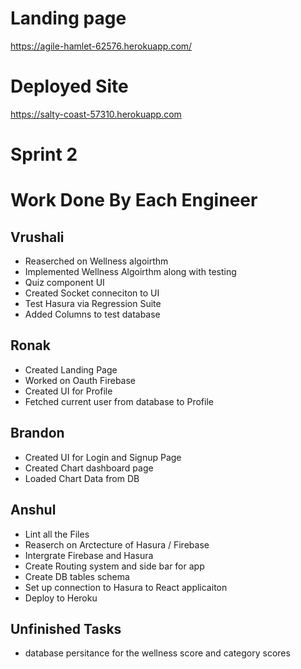 # Landing page 
https://agile-hamlet-62576.herokuapp.com/
# Deployed Site 
https://salty-coast-57310.herokuapp.com
# Sprint 2



# Work Done By Each Engineer 
## Vrushali 
* Reaserched on Wellness algoirthm  
* Implemented Wellness Algoirthm along with testing  
* Quiz component UI  
* Created Socket conneciton to UI
* Test Hasura via Regression Suite
* Added Columns to test database 

## Ronak 
* Created Landing Page  
* Worked on Oauth Firebase  
* Created UI for Profile 
* Fetched current user from database to Profile 

## Brandon 
* Created UI for Login and Signup Page  
* Created Chart dashboard page  
* Loaded Chart Data from DB 

## Anshul 
* Lint all the Files  
* Reaserch on Arctecture of Hasura / Firebase  
* Intergrate Firebase and Hasura  
* Create Routing system and side bar for app  
* Create DB tables schema  
* Set up connection to Hasura to React applicaiton  
* Deploy to Heroku 


## Unfinished Tasks 
* database persitance for the wellness score and category scores  








